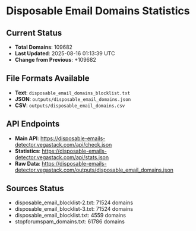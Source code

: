 # Disposable Email Domains Statistics

## Current Status
- **Total Domains**: 109682
- **Last Updated**: 2025-08-16 01:13:39 UTC
- **Change from Previous**: +109682

## File Formats Available
- **Text**: `disposable_email_domains_blocklist.txt`
- **JSON**: `outputs/disposable_email_domains.json`
- **CSV**: `outputs/disposable_email_domains.csv`

## API Endpoints
- **Main API**: https://disposable-emails-detector.vegastack.com/api/check.json
- **Statistics**: https://disposable-emails-detector.vegastack.com/api/stats.json
- **Raw Data**: https://disposable-emails-detector.vegastack.com/outputs/disposable_email_domains.json

## Sources Status
- disposable_email_blocklist-2.txt: 71524 domains
- disposable_email_blocklist-3.txt: 71524 domains
- disposable_email_blocklist.txt: 4559 domains
- stopforumspam_domains.txt: 61786 domains

